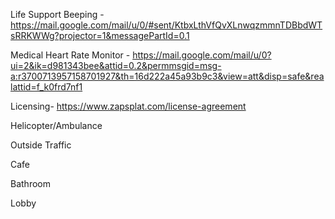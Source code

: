Life Support Beeping - https://mail.google.com/mail/u/0/#sent/KtbxLthVfQvXLnwqzmmnTDBbdWTsRRKWWg?projector=1&messagePartId=0.1

Medical Heart Rate Monitor - https://mail.google.com/mail/u/0?ui=2&ik=d981343bee&attid=0.2&permmsgid=msg-a:r3700713957158701927&th=16d222a45a93b9c3&view=att&disp=safe&realattid=f_k0frd7nf1

Licensing- https://www.zapsplat.com/license-agreement

Helicopter/Ambulance

Outside Traffic

Cafe

Bathroom

Lobby

